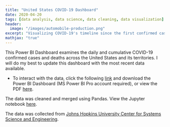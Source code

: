 ```yaml
---
title: "United States COVID-19 Dashboard"
date: 2020-04-20
tags: [data analysis, data science, data cleaning, data visualization]
header:
  image: "/images/automobile-production.png" 
excerpt: "Visualizing COVID-19's timeline since the first confirmed case and its impact on the United States"
mathjax: "true"
---
```

This Power BI Dashboard examines the daily and cumulative COVID-19 confirmed cases and deaths across the United States and its territories. I will do my best to update this dashboard with the most recent data available.
 
- To interact with the data, click the following [link](https://github.com/mdreck/mdreck.github.io/blob/master/covid_analysis/UScovid.pbix) and download the Power BI Dashboard (MS Power BI Pro account required), or view the PDF [here](https://github.com/mdreck/mdreck.github.io/blob/master/covid_analysis/UScovid.pdf).

The data was cleaned and merged using Pandas. View the Jupyter notebook [here](https://github.com/mdreck/mdreck.github.io/blob/master/covid_analysis/US_covid.ipynb).

The data was collected from [Johns Hopkins University Center for Systems Science and Engineering](https://github.com/CSSEGISandData/COVID-19/tree/master/csse_covid_19_data/csse_covid_19_time_series).
